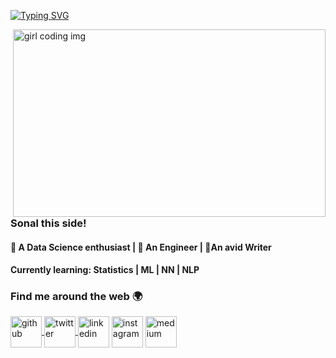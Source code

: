 [![Typing SVG](https://readme-typing-svg.herokuapp.com/?color=tokyonight&size=35&center=true&vCenter=true&width=1000&lines=HELLO+THERE!;HERE+TO+EXPLORE+AI+AND+MACHINE+LEARNING;LET'S+MAKE+OPEN+SOURCE+MORE+ACCESSIBLE)](https://git.io/typing-svg)

<img align="right" src="https://miro.medium.com/max/1600/0*K2WLMTExLyida7OR.gif" width="500" height="300" alt="girl coding img" >

### Sonal this side!

<h4> 🌱 A Data Science enthusiast | 🌱 An Engineer | 🌱An avid Writer </h4>

<h4> Currently learning: Statistics | ML | NN | NLP </h4>

### Find me around the web 🌍 
<a href="https://github.com/Sonal008">  <img align="center" src="https://seeklogo.com/images/G/github-logo-7880D80B8D-seeklogo.com.png" width="50" height="50" alt="github"> </a>
<a href="https://twitter.com/Sonal86569019">  <img align="center" src="https://assets.stickpng.com/thumbs/580b57fcd9996e24bc43c53e.png" width="50" height="50" alt="twitter"> </a>
<a href="https://www.linkedin.com/in/sonalsonawane08/"><img align="center" src="https://seeklogo.com/images/L/linkedin-icon-logo-05B2880899-seeklogo.com.png" width="50" height="50" alt="linkedin"></a>
<a href="https://www.instagram.com/"><img align="center" src="https://assets.stickpng.com/images/580b57fcd9996e24bc43c521.png" width="50" height="50" alt="instagram"></img></a>
<a href="https://medium.com/@Sonal_Sonawane"><img align="center" src="https://seeklogo.com/images/M/medium-logo-F0ACFCCD58-seeklogo.com.png" width="50" height="50" alt="medium"></img></a>
